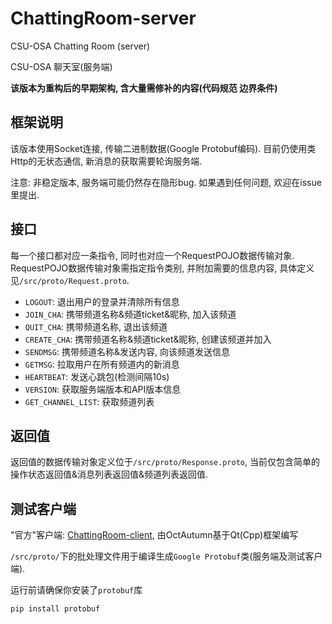 # ChattingRoom-server

CSU-OSA Chatting Room (server)

CSU-OSA 聊天室(服务端)

**该版本为重构后的早期架构, 含大量需修补的内容(代码规范 边界条件)**

## 框架说明

该版本使用Socket连接, 传输二进制数据(Google Protobuf编码). 目前仍使用类Http的无状态通信, 新消息的获取需要轮询服务端.

注意: 非稳定版本, 服务端可能仍然存在隐形bug. 如果遇到任何问题, 欢迎在issue里提出.

## 接口

每一个接口都对应一条指令, 同时也对应一个RequestPOJO数据传输对象. RequestPOJO数据传输对象需指定指令类别, 并附加需要的信息内容, 具体定义见`/src/proto/Request.proto`.

- `LOGOUT`: 退出用户的登录并清除所有信息
- `JOIN_CHA`: 携带频道名称&频道ticket&昵称, 加入该频道
- `QUIT_CHA`: 携带频道名称, 退出该频道
- `CREATE_CHA`: 携带频道名称&频道ticket&昵称, 创建该频道并加入
- `SENDMSG`: 携带频道名称&发送内容, 向该频道发送信息
- `GETMSG`: 拉取用户在所有频道内的新消息
- `HEARTBEAT`: 发送心跳包(检测间隔10s)
- `VERSION`: 获取服务端版本和API版本信息
- `GET_CHANNEL_LIST`: 获取频道列表

## 返回值

返回值的数据传输对象定义位于`/src/proto/Response.proto`, 当前仅包含简单的操作状态返回值&消息列表返回值&频道列表返回值.

## 测试客户端

"官方"客户端: [ChattingRoom-client](https://github.com/CSU-OSA/ChattingRoom-client), 由OctAutumn基于Qt(Cpp)框架编写

`/src/proto/`下的批处理文件用于编译生成`Google Protobuf`类(服务端及测试客户端).

运行前请确保你安装了`protobuf`库

```shell
pip install protobuf
```
